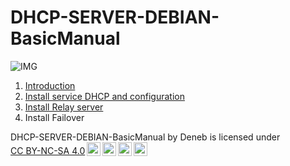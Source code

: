 # DHCP-SERVER-DEBIAN-BasicManual
![IMG](https://imgs.search.brave.com/FMngsoNsgZZMmu_3hUjJdmp2bGL3QDxytHqLh0JHx7I/rs:fit:860:0:0:0/g:ce/aHR0cHM6Ly90My5m/dGNkbi5uZXQvanBn/LzAxLzIzLzEyLzM4/LzM2MF9GXzEyMzEy/Mzg2Nl9FR3hJc1A2/alJmMWhMUDU2T0hE/VVdISHlKRjJLa2hm/cC5qcGc)
1. [Introduction](/doc/introduction.md)
2. [Install service DHCP and configuration](/doc/isc-dhcp-server.md)
3. [Install Relay server](/doc/isc-relay-server.md)
4. Install Failover
<p xmlns:cc="http://creativecommons.org/ns#" xmlns:dct="http://purl.org/dc/terms/"><span property="dct:title">DHCP-SERVER-DEBIAN-BasicManual</span> by <span property="cc:attributionName">Deneb</span> is licensed under <a href="https://creativecommons.org/licenses/by-nc-sa/4.0/?ref=chooser-v1" target="_blank" rel="license noopener noreferrer" style="display:inline-block;">CC BY-NC-SA 4.0<img style="height:22px!important;margin-left:3px;vertical-align:text-bottom;" src="https://mirrors.creativecommons.org/presskit/icons/cc.svg?ref=chooser-v1" alt=""><img style="height:22px!important;margin-left:3px;vertical-align:text-bottom;" src="https://mirrors.creativecommons.org/presskit/icons/by.svg?ref=chooser-v1" alt=""><img style="height:22px!important;margin-left:3px;vertical-align:text-bottom;" src="https://mirrors.creativecommons.org/presskit/icons/nc.svg?ref=chooser-v1" alt=""><img style="height:22px!important;margin-left:3px;vertical-align:text-bottom;" src="https://mirrors.creativecommons.org/presskit/icons/sa.svg?ref=chooser-v1" alt=""></a></p>
